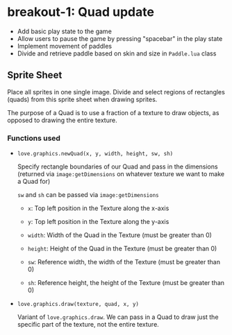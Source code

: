 # breakout-1: Quad update

- Add basic play state to the game
- Allow users to pause the game by pressing "spacebar" in the play state
- Implement movement of paddles
- Divide and retrieve paddle based on skin and size in `Paddle.lua` class

## Sprite Sheet

Place all sprites in one single image. Divide and select regions of rectangles (quads) from this sprite sheet when drawing sprites.

The purpose of a Quad is to use a fraction of a texture to draw objects, as opposed to drawing the entire texture.

### Functions used

- `love.graphics.newQuad(x, y, width, height, sw, sh)`

  Specify rectangle boundaries of our Quad and pass in the dimensions (returned via `image:getDimensions` on whatever texture we want to make a Quad for)

  `sw` and `sh` can be passed via `image:getDimensions`

  - `x`: Top left position in the Texture along the x-axis

  - `y`: Top left position in the Texture along the y-axis

  - `width`: Width of the Quad in the Texture (must be greater than 0)

  - `height`: Height of the Quad in the Texture (must be greater than 0)

  - `sw`: Reference width, the width of the Texture (must be greater than 0)

  - `sh`: Reference height, the height of the Texture (must be greater than 0)

- `love.graphics.draw(texture, quad, x, y)`

  Variant of `love.graphics.draw`. We can pass in a Quad to draw just the specific part of the texture, not the entire texture.
